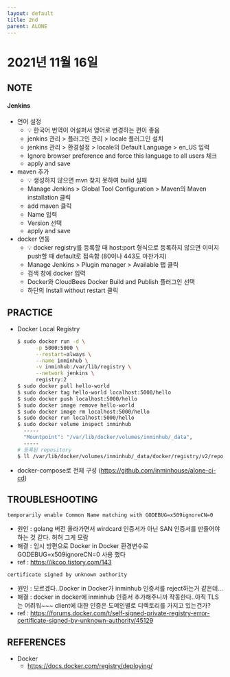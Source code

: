 ```yaml
---
layout: default
title: 2nd
parent: ALONE
---
```


# 2021년 11월 16일

## NOTE
#### Jenkins
- 언어 설정
  - 💡 한국어 번역이 어설퍼서 영어로 변경하는 편이 좋음
  - jenkins 관리 > 플러그인 관리 > locale 플러그인 설치
  - jenkins 관리 > 환경설정 > locale의 Default Language > en_US 입력
  - Ignore browser preference and force this language to all users 체크
  - apply and save
- maven 추가
  - 💡 생성하지 않으면 mvn 찾지 못하여 build 실패
  - Manage Jenkins > Global Tool Configuration > Maven의 Maven installation 클릭
  - add maven 클릭
  - Name 입력
  - Version 선택
  - apply and save
- docker 연동
  - 💡 docker registry를 등록할 때 host:port 형식으로 등록하지 않으면 이미지 push할 때 default로 접속함 (80이나 443도 마찬가지)
  - Manage Jenkins > Plugin manager > Available 탭 클릭
  - 검색 창에 docker 입력
  - Docker와 CloudBees Docker Build and Publish 플러그인 선택
  - 하단의 Install without restart 클릭

## PRACTICE
- Docker Local Registry
  ```bash
  $ sudo docker run -d \
        -p 5000:5000 \
        --restart=always \
        --name inminhub \
        -v inminhub:/var/lib/registry \
        --network jenkins \
        registry:2
  $ sudo docker pull hello-world
  $ sudo docker tag hello-world localhost:5000/hello
  $ sudo docker push localhost:5000/hello
  $ sudo docker image remove hello-world
  $ sudo docker image rm localhost:5000/hello
  $ sudo docker run localhost:5000/hello
  $ sudo docker volume inspect inminhub
    -----
    "Mountpoint": "/var/lib/docker/volumes/inminhub/_data",
    -----
  # 등록된 repository
  $ ll /var/lib/docker/volumes/inminhub/_data/docker/registry/v2/repositories/
  ```
- docker-compose로 전체 구성 (https://github.com/inminhouse/alone-ci-cd)

## TROUBLESHOOTING
```console
temporarily enable Common Name matching with GODEBUG=x509ignoreCN=0
```
- 원인 : golang 버전 올라가면서 wirdcard 인증서가 아닌 SAN 인증서를 만들어야 하는 것 같다. 허허 그게 모람
- 해결 : 임시 방편으로 Docker in Docker 환경변수로 GODEBUG=x509ignoreCN=0 사용 했다
- ref : https://ikcoo.tistory.com/143

```console
certificate signed by unknown authority
```
- 원인 : 모르겠다..Docker in Docker가 inminhub 인증서를 reject하는거 같은데...
- 해결 : docker in docker에 inminhub 인증서 추가해주니까 작동한다..아직 TLS는 어려워~~~ client에 대한 인증은 도메인별로 디렉토리를 가지고 있는건가?
- ref : https://forums.docker.com/t/self-signed-private-registry-error-certificate-signed-by-unknown-authority/45129

## REFERENCES
- Docker
  - https://docs.docker.com/registry/deploying/

